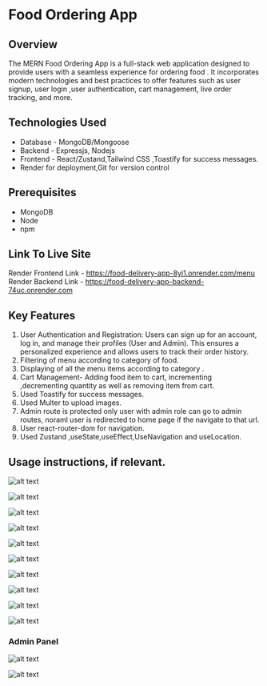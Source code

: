 # Food Ordering App

## Overview

The MERN Food Ordering App is a full-stack web application designed to provide users with a seamless experience for ordering food . It incorporates modern technologies and best practices to offer features such as user signup, user login ,user authentication, cart management, live order tracking, and more.

## Technologies Used

- Database - MongoDB/Mongoose
- Backend - Expressjs, Nodejs
- Frontend - React/Zustand,Tailwind CSS ,Toastify for success messages.
- Render for deployment,Git for version control

## Prerequisites

- MongoDB
- Node
- npm

## Link To Live Site

Render Frontend Link - https://food-delivery-app-8yi1.onrender.com/menu
Render Backend Link - https://food-delivery-app-backend-74uc.onrender.com

## Key Features

1. User Authentication and Registration: Users can sign up for an account, log in, and manage their profiles (User and Admin). This ensures a personalized experience and allows users to track their order history.
2. Filtering of menu according to category of food.
3. Displaying of all the menu items according to category .
4. Cart Management- Adding food item to cart, incrementing ,decrementing quantity as well as removing item from cart.
5. Used Toastify for success messages.
6. Used Multer to upload images.
7. Admin route is protected only user with admin role can go to admin routes, noraml user is redirected to home page if the navigate to that url.
8. User react-router-dom for navigation.
9. Used Zustand ,useState,useEffect,UseNavigation and useLocation.

## Usage instructions, if relevant.

![alt text](image.png)

![alt text](image-1.png)

![alt text](image-2.png)

![alt text](image-3.png)

![alt text](image-4.png)

![alt text](image-5.png)

![alt text](image-6.png)

![alt text](image-7.png)

![alt text](image-8.png)

![alt text](image-9.png)

### Admin Panel

![alt text](image-10.png)

![alt text](image-11.png)
